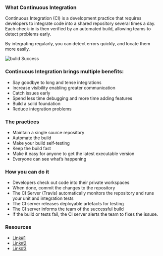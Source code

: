 
### What Continuous Integration
Continuous Integration (CI) is a development practice that requires developers to integrate code into a shared repository several times a day. Each check-in is then verified by an automated build, allowing teams to detect problems early.

By integrating regularly, you can detect errors quickly, and locate them more easily.

![bulid Success](https://www.visualstudio.com/wp-content/uploads/2016/10/ContinuousIntegration_600x300.png)

### Continuous Integration brings multiple benefits:

* Say goodbye to long and tense integrations
* Increase visibility enabling greater communication
* Catch issues early
* Spend less time debugging and more time adding features
* Build a solid foundation
* Reduce integration problems

### The practices

* Maintain a single source repository
* Automate the build
* Make your build self-testing
* Keep the build fast
* Make it easy for anyone to get the latest executable version
* Everyone can see what’s happening

### How you can do it

* Developers check out code into their private workspaces
* When done, commit the changes to the repository
* The CI Server (Travis) automatically monitors the repository and runs your unit and integration tests
* The CI server releases deployable artefacts for testing
* The CI server informs the team of the successful build
* If the build or tests fail, the CI server alerts the team to fixes the issuse.

### Resources

 * [Link#1](https://www.thoughtworks.com/continuous-integration)
 * [Link#2](https://www.visualstudio.com/learn/what-is-continuous-integration/)
 * [Link#3](https://travis-ci.org/)
